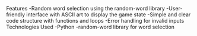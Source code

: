 Features
-Random word selection using the random-word library
-User-friendly interface with ASCII art to display the game state
-Simple and clear code structure with functions and loops
-Error handling for invalid inputs
Technologies Used
-Python
-random-word library for word selection

